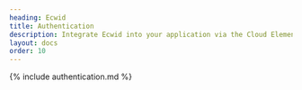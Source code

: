 ```yaml
---
heading: Ecwid
title: Authentication
description: Integrate Ecwid into your application via the Cloud Elements APIs.
layout: docs
order: 10
---
```


{% include authentication.md %}
